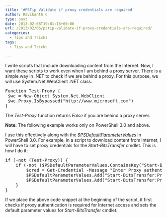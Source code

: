 ```yaml
---
title: '#PSTip Validate if proxy credentials are required'
author: Ravikanth C
type: post
date: 2013-02-06T19:01:15+00:00
url: /2013/02/06/pstip-validate-if-proxy-credentials-are-required/
categories:
  - Tips and Tricks
tags:
  - Tips and Tricks

---
```

I write scripts that include downloading content from the Internet. Now, I want these scripts to work even when I am behind a proxy server. There is a simple way in .NET to check if we are behind a proxy. For this purpose, we will use System.Net.WebClient .NET class.

<pre class="brush: powershell; title: ; notranslate" title="">Function Test-Proxy {
 $wc = New-Object System.Net.WebClient
 $wc.Proxy.IsBypassed("http://www.microsoft.com")
}
</pre>

The _Test-Proxy_ function returns _False_ if you are behind a proxy server.

**Note:** The following example works only on PowerShell 3.0 and above.

I use this effectively along with the [_$PSDefaultParameterValues_][1] in PowerShell 3.0. For example, in a script to download content from Internet, I will have to set proxy credentials for the _Start-BitsTransfer_ cmdlet. This is how I do it:

<pre class="brush: powershell; title: ; notranslate" title="">if (-not (Test-Proxy)) {
    if (-not ($PSDefaultParameterValues.ContainsKey("Start-BitsTransfer:ProxyAuthentication")) -and ($PSDefaultParameterValues.ContainsKey("Start-BitsTransfer:ProxyAuthentication"))) {
        $cred = Get-Credential -Message "Enter Proxy authentication credentials" -UserName "${env:USERDOMAIN}\${env:UserName}"
        $PSDefaultParameterValues.Add("Start-BitsTransfer:ProxyAuthentication","Basic")
        $PSDefaultParameterValues.Add("Start-BitsTransfer:ProxyCredential",$cred)
    }
}
</pre>

If we place the above code snippet at the beginning of the script, it first checks if proxy authentication is required for Internet access and sets the default parameter values for _Start-BitsTransfer_ cmdlet.

[1]: http://technet.microsoft.com/en-us/library/hh847819.aspx
